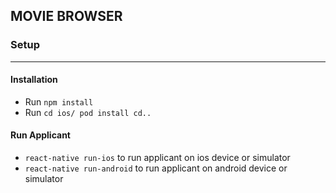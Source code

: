 ## **MOVIE BROWSER**

### **Setup**
___
#### **Installation**
- Run `npm install`    
- Run `cd ios/ pod install cd..`    

#### **Run Applicant**
- `react-native run-ios` to run applicant on ios device or simulator
- `react-native run-android` to run applicant on android device or simulator
